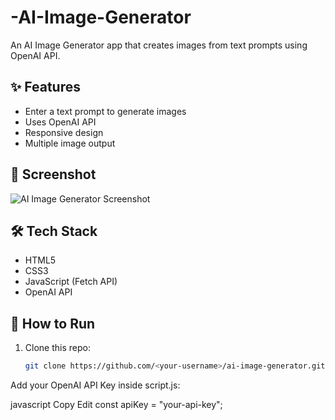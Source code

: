 # -AI-Image-Generator
An AI Image Generator app that creates images from text prompts using OpenAI API.
## ✨ Features
- Enter a text prompt to generate images
- Uses OpenAI API
- Responsive design
- Multiple image output

## 📸 Screenshot
![AI Image Generator Screenshot](screenshot.png)

## 🛠️ Tech Stack
- HTML5
- CSS3
- JavaScript (Fetch API)
- OpenAI API

## 🚀 How to Run
1. Clone this repo:
   ```bash
   git clone https://github.com/<your-username>/ai-image-generator.git
Add your OpenAI API Key inside script.js:

javascript
Copy
Edit
const apiKey = "your-api-key";
